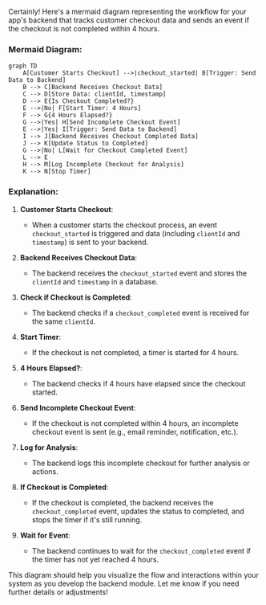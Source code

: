 Certainly! Here's a mermaid diagram representing the workflow for your app's backend that tracks customer checkout data and sends an event if the checkout is not completed within 4 hours.

### Mermaid Diagram:

```mermaid
graph TD
    A[Customer Starts Checkout] -->|checkout_started| B[Trigger: Send Data to Backend]
    B --> C[Backend Receives Checkout Data]
    C --> D[Store Data: clientId, timestamp]
    D --> E{Is Checkout Completed?}
    E -->|No| F[Start Timer: 4 Hours]
    F --> G{4 Hours Elapsed?}
    G -->|Yes| H[Send Incomplete Checkout Event]
    E -->|Yes| I[Trigger: Send Data to Backend]
    I --> J[Backend Receives Checkout Completed Data]
    J --> K[Update Status to Completed]
    G -->|No| L[Wait for Checkout Completed Event]
    L --> E
    H --> M[Log Incomplete Checkout for Analysis]
    K --> N[Stop Timer]
```

### Explanation:

1. **Customer Starts Checkout**:

   - When a customer starts the checkout process, an event `checkout_started` is triggered and data (including `clientId` and `timestamp`) is sent to your backend.

2. **Backend Receives Checkout Data**:

   - The backend receives the `checkout_started` event and stores the `clientId` and `timestamp` in a database.

3. **Check if Checkout is Completed**:

   - The backend checks if a `checkout_completed` event is received for the same `clientId`.

4. **Start Timer**:

   - If the checkout is not completed, a timer is started for 4 hours.

5. **4 Hours Elapsed?**:

   - The backend checks if 4 hours have elapsed since the checkout started.

6. **Send Incomplete Checkout Event**:

   - If the checkout is not completed within 4 hours, an incomplete checkout event is sent (e.g., email reminder, notification, etc.).

7. **Log for Analysis**:

   - The backend logs this incomplete checkout for further analysis or actions.

8. **If Checkout is Completed**:

   - If the checkout is completed, the backend receives the `checkout_completed` event, updates the status to completed, and stops the timer if it's still running.

9. **Wait for Event**:
   - The backend continues to wait for the `checkout_completed` event if the timer has not yet reached 4 hours.

This diagram should help you visualize the flow and interactions within your system as you develop the backend module. Let me know if you need further details or adjustments!
